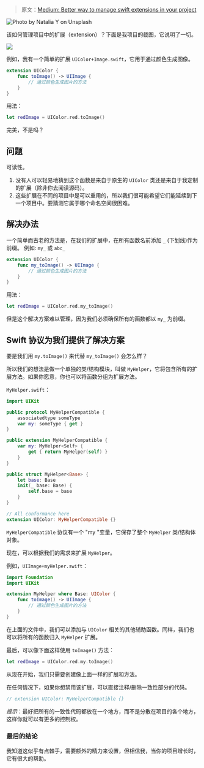 > 原文：[Medium: Better way to manage swift extensions in your project](https://kaushalelsewhere.medium.com/better-way-to-manage-swift-extensions-in-ios-project-78dc34221bc8)

![Photo by Natalia Y on Unsplash](https://upload-images.jianshu.io/upload_images/2648731-d474dfb54c374e23.jpeg?imageMogr2/auto-orient/strip%7CimageView2/2/w/1240)

该如何管理项目中的扩展（extension）？下面是我项目的截图，它说明了一切。

![](https://upload-images.jianshu.io/upload_images/2648731-dcb14aa523e266d0.png?imageMogr2/auto-orient/strip%7CimageView2/2/w/1240)

例如，我有一个简单的扩展 `UIColor+Image.swift`，它用于通过颜色生成图像。

```swift
extension UIColor {
    func toImage() -> UIImage {
        // 通过颜色生成图片的方法
    }
}
```

用法：
```swift
let redImage = UIColor.red.toImage()
```

完美，不是吗？

## 问题
可读性。
1. 没有人可以轻易地猜到这个函数是来自于原生的 `UIColor` 类还是来自于我定制的扩展（除非你去阅读源码）。
2. 这些扩展在不同的项目中是可以重用的，所以我们很可能希望它们能延续到下一个项目中。要猜测它属于哪个命名空间很困难。


## 解决办法
一个简单而古老的方法是，在我们的扩展中，在所有函数名前添加 `_` (下划线)作为前缀。
例如: `my_` 或 `abc_`

```swift
extension UIColor {
    func my_toImage() -> UIImage {
        // 通过颜色生成图片的方法
    }
}
```

用法：
```swift
let redImage = UIColor.red.my_toImage()
```

但是这个解决方案难以管理，因为我们必须确保所有的函数都以 `my_` 为前缀。


## Swift 协议为我们提供了解决方案
要是我们用 `my.toImage()` 来代替 `my_toImage()` 会怎么样？

所以我们的想法是做一个单独的类/结构模块，叫做 `MyHelper`，它将包含所有的扩展方法。如果你愿意，你也可以将函数分组为扩展方法。

`MyHelper.swift`：
```swift
import UIKit

public protocol MyHelperCompatible {
    associatedtype someType
    var my: someType { get }
}

public extension MyHelperCompatible {
    var my: MyHelper<Self> {
        get { return MyHelper(self) }
    }
}

public struct MyHelper<Base> {
    let base: Base
    init(_ base: Base) {
        self.base = base
    }
}

// All conformance here
extension UIColor: MyHelperCompatible {}
```

`MyHelperCompatible` 协议有一个 "my "变量，它保存了整个 `MyHelper` 类/结构体对象。

现在，可以根据我们的需求来扩展 `MyHelper`。

例如，`UIImage+myHelper.swift`：

```swift
import Foundation
import UIKit

extension MyHelper where Base: UIColor {
    func toImage() -> UIImage {
        // 通过颜色生成图片的方法
    }
}
```

在上面的文件中，我们可以添加与 `UIColor` 相关的其他辅助函数。同样，我们也可以将所有的函数归入 `MyHelper` 扩展。

最后，可以像下面这样使用 `toImage()` 方法：

```swift
let redImage = UIColor.red.my.toImage()
```

从现在开始，我们只需要创建像上面一样的扩展和方法。

在任何情况下，如果你想禁用该扩展，可以直接注释/删除一致性部分的代码。

```swift
// extension UIColor: MyHelperCompatible {}
```

*提示*：最好把所有的一致性代码都放在一个地方，而不是分散在项目的各个地方，这样你就可以有更多的控制权。

### 最后的结论

我知道这似乎有点棘手，需要额外的精力来设置，但相信我，当你的项目增长时，它有很大的帮助。
